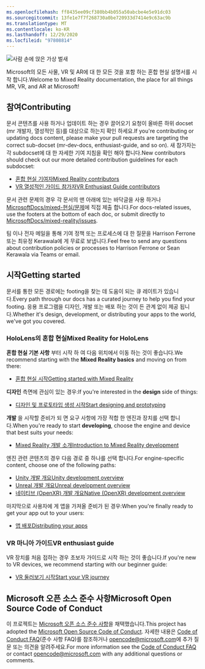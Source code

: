 ```yaml
---
ms.openlocfilehash: ff8435ee09cf380bb4b055a50abcbe4e5e91dc03
ms.sourcegitcommit: 13fe1e7f7f268730a0be720933d7414e9c63ac9b
ms.translationtype: MT
ms.contentlocale: ko-KR
ms.lasthandoff: 12/29/2020
ms.locfileid: "97808814"
---
```

![사람 손에 앉은 가상 벌새](mixed-reality-docs/mr-dev-docs/discover/images/01_MixedReality.png)

<span data-ttu-id="290dd-102">Microsoft의 모든 사물, VR 및 AR에 대 한 모든 것을 포함 하는 혼합 현실 설명서를 시작 합니다.</span><span class="sxs-lookup"><span data-stu-id="290dd-102">Welcome to Mixed Reality documentation, the place for all things MR, VR, and AR at Microsoft!</span></span>

## <a name="contributing"></a><span data-ttu-id="290dd-103">참여</span><span class="sxs-lookup"><span data-stu-id="290dd-103">Contributing</span></span>

<span data-ttu-id="290dd-104">문서 콘텐츠를 사용 하거나 업데이트 하는 경우 끌어오기 요청이 올바른 하위 docset (mr 개발자, 열성적인 등)를 대상으로 하는지 확인 하세요.</span><span class="sxs-lookup"><span data-stu-id="290dd-104">If you're contributing or updating docs content, please make your pull requests are targeting the correct sub-docset (mr-dev-docs, enthusiast-guide, and so on).</span></span> <span data-ttu-id="290dd-105">새 참가자는 각 subdocset에 대 한 자세한 기여 지침을 확인 해야 합니다.</span><span class="sxs-lookup"><span data-stu-id="290dd-105">New contributors should check out our more detailed contribution guidelines for each subdocset:</span></span>

* [<span data-ttu-id="290dd-106">혼합 현실 기여자</span><span class="sxs-lookup"><span data-stu-id="290dd-106">Mixed Reality contributors</span></span>](mixed-reality-docs/mr-dev-docs/CONTRIBUTING.md)
* [<span data-ttu-id="290dd-107">VR 열성적인 가이드 참가자</span><span class="sxs-lookup"><span data-stu-id="290dd-107">VR Enthusiast Guide contributors</span></span>](mixed-reality-docs/enthusiast-guide/CONTRIBUTING.md)

<span data-ttu-id="290dd-108">문서 관련 문제의 경우 각 문서의 맨 아래에 있는 바닥글을 사용 하거나 [MicrosoftDocs/mixed-현실/문제](https://github.com/MicrosoftDocs/mixed-reality/issues)에 직접 제출 합니다.</span><span class="sxs-lookup"><span data-stu-id="290dd-108">For docs-related issues, use the footers at the bottom of each doc, or submit directly to [MicrosoftDocs/mixed-reality/issues](https://github.com/MicrosoftDocs/mixed-reality/issues).</span></span>

<span data-ttu-id="290dd-109">팀 이나 전자 메일을 통해 기여 정책 또는 프로세스에 대 한 질문을 Harrison Ferrone 또는 최유정 Kerawala에 게 무료로 보냅니다.</span><span class="sxs-lookup"><span data-stu-id="290dd-109">Feel free to send any questions about contribution policies or processes to Harrison Ferrone or Sean Kerawala via Teams or email.</span></span> 

## <a name="getting-started"></a><span data-ttu-id="290dd-110">시작</span><span class="sxs-lookup"><span data-stu-id="290dd-110">Getting started</span></span> 

<span data-ttu-id="290dd-111">문서를 통한 모든 경로에는 footing을 찾는 데 도움이 되는 큐 레이트가 있습니다.</span><span class="sxs-lookup"><span data-stu-id="290dd-111">Every path through our docs has a curated journey to help you find your footing.</span></span> <span data-ttu-id="290dd-112">응용 프로그램을 디자인, 개발 또는 배포 하는 것이 든 관계 없이 제공 됩니다.</span><span class="sxs-lookup"><span data-stu-id="290dd-112">Whether it's design, development, or distributing your apps to the world, we've got you covered.</span></span> 

### <a name="mixed-reality-for-hololens"></a><span data-ttu-id="290dd-113">HoloLens의 혼합 현실</span><span class="sxs-lookup"><span data-stu-id="290dd-113">Mixed Reality for HoloLens</span></span>

<span data-ttu-id="290dd-114">**혼합 현실 기본 사항** 부터 시작 하 여 다음 위치에서 이동 하는 것이 좋습니다.</span><span class="sxs-lookup"><span data-stu-id="290dd-114">We recommend starting with the **Mixed Reality basics** and moving on from there:</span></span>

* [<span data-ttu-id="290dd-115">혼합 현실 시작</span><span class="sxs-lookup"><span data-stu-id="290dd-115">Getting started with Mixed Reality</span></span>](mixed-reality-docs/mr-dev-docs/discover/get-started-with-mr.md)

<span data-ttu-id="290dd-116">**디자인** 측면에 관심이 있는 경우:</span><span class="sxs-lookup"><span data-stu-id="290dd-116">If you're interested in the **design** side of things:</span></span>

* [<span data-ttu-id="290dd-117">디자인 및 프로토타입 생성 시작</span><span class="sxs-lookup"><span data-stu-id="290dd-117">Start designing and prototyping</span></span>](mixed-reality-docs/mr-dev-docs/design/design.md)

<span data-ttu-id="290dd-118">**개발** 을 시작할 준비가 되 면 요구 사항에 가장 적합 한 엔진과 장치를 선택 합니다.</span><span class="sxs-lookup"><span data-stu-id="290dd-118">When you're ready to start **developing**, choose the engine and device that best suits your needs:</span></span>

* [<span data-ttu-id="290dd-119">Mixed Reality 개발 소개</span><span class="sxs-lookup"><span data-stu-id="290dd-119">Introduction to Mixed Reality development</span></span>](mixed-reality-docs/mr-dev-docs/develop/development.md)

<span data-ttu-id="290dd-120">엔진 관련 콘텐츠의 경우 다음 경로 중 하나를 선택 합니다.</span><span class="sxs-lookup"><span data-stu-id="290dd-120">For engine-specific content, choose one of the following paths:</span></span>

* [<span data-ttu-id="290dd-121">Unity 개발 개요</span><span class="sxs-lookup"><span data-stu-id="290dd-121">Unity development overview</span></span>](mixed-reality-docs/mr-dev-docs/develop/unity/unity-development-overview.md)
* [<span data-ttu-id="290dd-122">Unreal 개발 개요</span><span class="sxs-lookup"><span data-stu-id="290dd-122">Unreal development overview</span></span>](mixed-reality-docs/mr-dev-docs/develop/unreal/unreal-development-overview.md)
* [<span data-ttu-id="290dd-123">네이티브 (OpenXR) 개발 개요</span><span class="sxs-lookup"><span data-stu-id="290dd-123">Native (OpenXR) development overview</span></span>](mixed-reality-docs/mr-dev-docs/develop/native/directx-development-overview.md)

<span data-ttu-id="290dd-124">마지막으로 사용자에 게 앱을 가져올 준비가 된 경우:</span><span class="sxs-lookup"><span data-stu-id="290dd-124">When you're finally ready to get your app out to your users:</span></span>

* [<span data-ttu-id="290dd-125">앱 배포</span><span class="sxs-lookup"><span data-stu-id="290dd-125">Distributing your apps</span></span>](mixed-reality-docs/mr-dev-docs/distribute/distribute-overview.md)

### <a name="vr-enthusiast-guide"></a><span data-ttu-id="290dd-126">VR 마니아 가이드</span><span class="sxs-lookup"><span data-stu-id="290dd-126">VR enthusiast guide</span></span>

<span data-ttu-id="290dd-127">VR 장치를 처음 접하는 경우 초보자 가이드로 시작 하는 것이 좋습니다.</span><span class="sxs-lookup"><span data-stu-id="290dd-127">If you're new to VR devices, we recommend starting with our beginner guide:</span></span>

* [<span data-ttu-id="290dd-128">VR 둘러보기 시작</span><span class="sxs-lookup"><span data-stu-id="290dd-128">Start your VR journey</span></span>](enthusiast-guide/vr-journey.md)

## <a name="microsoft-open-source-code-of-conduct"></a><span data-ttu-id="290dd-129">Microsoft 오픈 소스 준수 사항</span><span class="sxs-lookup"><span data-stu-id="290dd-129">Microsoft Open Source Code of Conduct</span></span>

<span data-ttu-id="290dd-130">이 프로젝트는 [Microsoft 오픈 소스 준수 사항](https://opensource.microsoft.com/codeofconduct/)을 채택했습니다.</span><span class="sxs-lookup"><span data-stu-id="290dd-130">This project has adopted the [Microsoft Open Source Code of Conduct](https://opensource.microsoft.com/codeofconduct/).</span></span>
<span data-ttu-id="290dd-131">자세한 내용은 [Code of Conduct FAQ](https://opensource.microsoft.com/codeofconduct/faq/)(준수 사항 FAQ)를 참조하거나 [opencode@microsoft.com](mailto:opencode@microsoft.com)에 추가 질문 또는 의견을 알려주세요.</span><span class="sxs-lookup"><span data-stu-id="290dd-131">For more information see the [Code of Conduct FAQ](https://opensource.microsoft.com/codeofconduct/faq/) or contact [opencode@microsoft.com](mailto:opencode@microsoft.com) with any additional questions or comments.</span></span>
